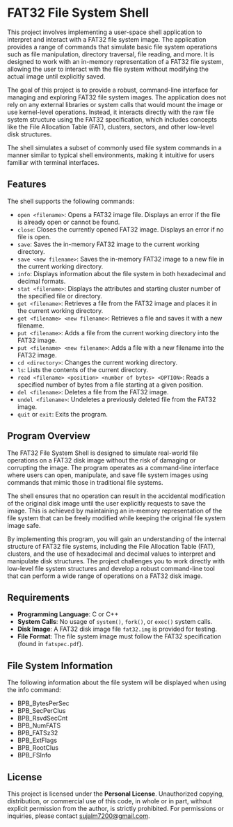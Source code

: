# FAT32 File System Shell

This project involves implementing a user-space shell application to interpret and interact with a FAT32 file system image. The application provides a range of commands that simulate basic file system operations such as file manipulation, directory traversal, file reading, and more. It is designed to work with an in-memory representation of a FAT32 file system, allowing the user to interact with the file system without modifying the actual image until explicitly saved. 

The goal of this project is to provide a robust, command-line interface for managing and exploring FAT32 file system images. The application does not rely on any external libraries or system calls that would mount the image or use kernel-level operations. Instead, it interacts directly with the raw file system structure using the FAT32 specification, which includes concepts like the File Allocation Table (FAT), clusters, sectors, and other low-level disk structures.

The shell simulates a subset of commonly used file system commands in a manner similar to typical shell environments, making it intuitive for users familiar with terminal interfaces.

## Features

The shell supports the following commands:

- `open <filename>`: Opens a FAT32 image file. Displays an error if the file is already open or cannot be found.
- `close`: Closes the currently opened FAT32 image. Displays an error if no file is open.
- `save`: Saves the in-memory FAT32 image to the current working directory.
- `save <new filename>`: Saves the in-memory FAT32 image to a new file in the current working directory.
- `info`: Displays information about the file system in both hexadecimal and decimal formats.
- `stat <filename>`: Displays the attributes and starting cluster number of the specified file or directory.
- `get <filename>`: Retrieves a file from the FAT32 image and places it in the current working directory.
- `get <filename> <new filename>`: Retrieves a file and saves it with a new filename.
- `put <filename>`: Adds a file from the current working directory into the FAT32 image.
- `put <filename> <new filename>`: Adds a file with a new filename into the FAT32 image.
- `cd <directory>`: Changes the current working directory.
- `ls`: Lists the contents of the current directory.
- `read <filename> <position> <number of bytes> <OPTION>`: Reads a specified number of bytes from a file starting at a given position.
- `del <filename>`: Deletes a file from the FAT32 image.
- `undel <filename>`: Undeletes a previously deleted file from the FAT32 image.
- `quit` or `exit`: Exits the program.

## Program Overview

The FAT32 File System Shell is designed to simulate real-world file operations on a FAT32 disk image without the risk of damaging or corrupting the image. The program operates as a command-line interface where users can open, manipulate, and save file system images using commands that mimic those in traditional file systems. 

The shell ensures that no operation can result in the accidental modification of the original disk image until the user explicitly requests to save the image. This is achieved by maintaining an in-memory representation of the file system that can be freely modified while keeping the original file system image safe.

By implementing this program, you will gain an understanding of the internal structure of FAT32 file systems, including the File Allocation Table (FAT), clusters, and the use of hexadecimal and decimal values to interpret and manipulate disk structures. The project challenges you to work directly with low-level file system structures and develop a robust command-line tool that can perform a wide range of operations on a FAT32 disk image.

## Requirements

- **Programming Language**: C or C++
- **System Calls**: No usage of `system()`, `fork()`, or `exec()` system calls.
- **Disk Image**: A FAT32 disk image file `fat32.img` is provided for testing.
- **File Format**: The file system image must follow the FAT32 specification (found in `fatspec.pdf`).

## File System Information
The following information about the file system will be displayed when using the info command:
- BPB_BytesPerSec
- BPB_SecPerClus
- BPB_RsvdSecCnt
- BPB_NumFATS
- BPB_FATSz32
- BPB_ExtFlags
- BPB_RootClus
- BPB_FSInfo

## License
This project is licensed under the **Personal License**. Unauthorized copying, distribution, or commercial use of this code, in whole or in part, without explicit permission from the author, is strictly prohibited. For permissions or inquiries, please contact [sujalm7200@gmail.com](mailto:sujalm7200@gmail.com).
